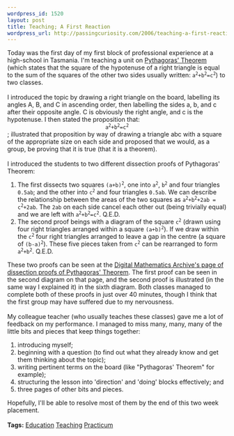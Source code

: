 ```yaml
--- 
wordpress_id: 1520
layout: post
title: Teaching; A First Reaction
wordpress_url: http://passingcuriosity.com/2006/teaching-a-first-reaction/
---
```

Today was the first day of my first block of professional experience at a high-school in Tasmania. I'm teaching a unit on <a href="http://en.wikipedia.org/wiki/Pythagorean_theorem">Pythagoras' Theorem</a> (which states that the square of the hypotenuse of a right triangle is equal to the sum of the squares of the other two sides usually written: <code>a<sup>2</sup>+b<sup>2</sup>=c<sup>2</sup></code>) to two classes.<br /><br />I introduced the topic by drawing a right triangle on the board, labelling its angles A, B, and C in ascending order, then labelling the sides a, b, and c after their opposite angle. C is obviously the right angle, and c is the hypotenuse. I then stated the <emph>proposition</emph> that: <code style="display: block; clear: both; text-align:center;">a<sup>2</sup>+b<sup>2</sup>=c<sup>2</sup></code>; illustrated that proposition by way of drawing a triangle abc with a square of the appropriate size on each side and proposed that we would, as a group, be proving that it is true (that it is a theorem).<br /><br />I introduced the students to two different dissection proofs of Pythagoras' Theorem: <ol><!--<br />--><li>The first dissects two squares <code>(a+b)<sup>2</sup></code>, one into <code>a<sup>2</sup></code>, <code>b<sup>2</sup></code> and four triangles <code>0.5ab</code>; and the other into <code>c<sup>2</sup></code> and four triangles <code>0.5ab</code>. We can describe the relationship between the areas of the two squares as <code>a<sup>2</sup>+b<sup>2</sup>+2ab = c<sup>2</sup>+2ab</code>. The <code>2ab</code> on each side cancel each other out (being trivially equal) and we are left with <code>a<sup>2</sup>+b<sup>2</sup>=c<sup>2</sup></code>. Q.E.D.</li><!--<br /><br />--><li>The second proof beings with a diagram of the square <code>c<sup>2</sup></code> (drawn using four right triangles arranged within a square <code>(a+b)<sup>2</sup></code>). If we draw within the <code>c<sup>2</sup></code> four right triangles arranged to leave a gap in the centre (a square of <code>(b-a)<sup>2</sup></code>). These five pieces taken from <code>c<sup>2</sup></code> can be rearranged to form <code>a<sup>2</sup>+b<sup>2</sup></code>. Q.E.D.</li></ol><!--<br /><br />-->These two proofs can be seen at the <a href="http://www.sunsite.ubc.ca/DigitalMathArchive/Euclid/java/html/pythagorasdissection.html">Digital Mathematics Archive's page of dissection proofs of Pythagoras' Theorem</a>. The first proof can be seen in the second diagram on that page, and the second proof is illustrated (in the same way I explained it) in the sixth diagram. Both classes managed to complete both of these proofs in just over 40 minutes, though I think that the first group may have suffered due to my nervousness.<br /><br />My colleague teacher (who usually teaches these classes) gave me a lot of feedback on my performance. I managed to miss many, many, <emph>many</emph> of the little bits and pieces that keep things together: <ol><!--<br />--><li>introducing myself;</li><!--<br />--><li>beginning with a question (to find out what they already know and get them thinking about the topic);</li><!--<br />--><li>writing pertinent terms on the board (like "Pythagoras' Theorem" for example);</li><!--<br />--><li>structuring the lesson into 'direction' and 'doing' blocks effectively; and</li><!--<br />--><li>three pages of other bits and pieces.</li><!--<br />--></ol><!--<br /><br />-->Hopefully, I'll be able to resolve most of them by the end of this two week placement.<br /><br /><span class="tags"><strong>Tags:</strong> <a rel="tag" href="http://del.icio.us/thsutton/education">Education</a> <a rel="tag" href="http://del.icio.us/thsutton/teaching">Teaching</a> <a rel="tag" href="http://del.icio.us/thsutton/practicum">Practicum</a></span>
